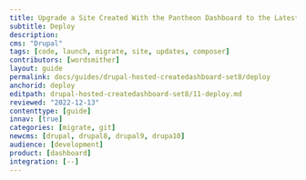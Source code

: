 ```yaml
---
title: Upgrade a Site Created With the Pantheon Dashboard to the Latest Version of Drupal
subtitle: Deploy
description: 
cms: "Drupal"
tags: [code, launch, migrate, site, updates, composer]
contributors: [wordsmither]
layout: guide
permalink: docs/guides/drupal-hosted-createdashboard-set8/deploy
anchorid: deploy
editpath: drupal-hosted-createdashboard-set8/11-deploy.md
reviewed: "2022-12-13"
contenttype: [guide]
innav: [true]
categories: [migrate, git]
newcms: [drupal, drupal8, drupal9, drupa10]
audience: [development]
product: [dashboard]
integration: [--]
---
```


<Partial file="drupal/deploy-live.md" />
